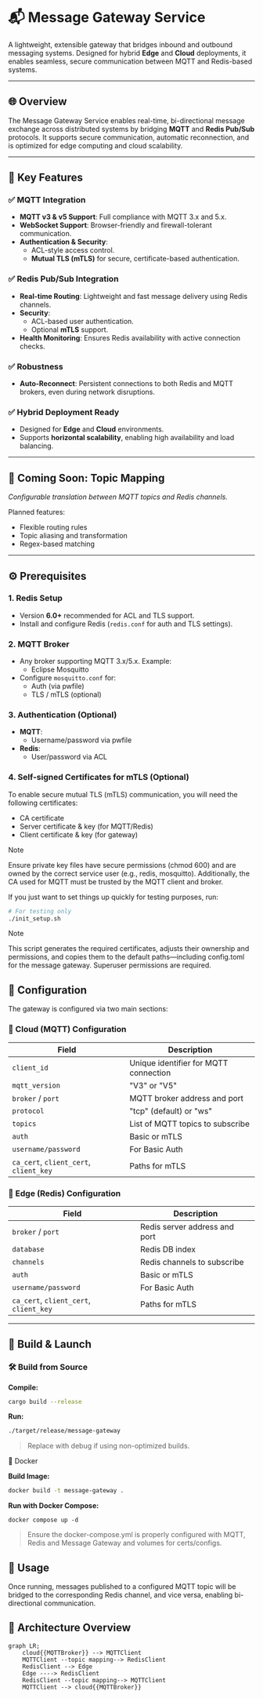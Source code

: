 # 📬 Message Gateway Service

A lightweight, extensible gateway that bridges inbound and outbound messaging systems. Designed for hybrid **Edge** and **Cloud** deployments, it enables seamless, secure communication between MQTT and Redis-based systems.

---

## 🌐 Overview

The Message Gateway Service enables real-time, bi-directional message exchange across distributed systems by bridging **MQTT** and **Redis Pub/Sub** protocols. It supports secure communication, automatic reconnection, and is optimized for edge computing and cloud scalability.

---

## 🔑 Key Features

### ✅ MQTT Integration
- **MQTT v3 & v5 Support**: Full compliance with MQTT 3.x and 5.x.
- **WebSocket Support**: Browser-friendly and firewall-tolerant communication.
- **Authentication & Security**:
  - ACL-style access control.
  - **Mutual TLS (mTLS)** for secure, certificate-based authentication.

### ✅ Redis Pub/Sub Integration
- **Real-time Routing**: Lightweight and fast message delivery using Redis channels.
- **Security**:
  - ACL-based user authentication.
  - Optional **mTLS** support.
- **Health Monitoring**: Ensures Redis availability with active connection checks.

### ✅ Robustness
- **Auto-Reconnect**: Persistent connections to both Redis and MQTT brokers, even during network disruptions.

### ✅ Hybrid Deployment Ready
- Designed for **Edge** and **Cloud** environments.
- Supports **horizontal scalability**, enabling high availability and load balancing.

---

## 🚧 Coming Soon: Topic Mapping
*Configurable translation between MQTT topics and Redis channels.*

Planned features:
- Flexible routing rules
- Topic aliasing and transformation
- Regex-based matching

---

## ⚙️ Prerequisites

### 1. Redis Setup
- Version **6.0+** recommended for ACL and TLS support.
- Install and configure Redis (`redis.conf` for auth and TLS settings).

### 2. MQTT Broker
- Any broker supporting MQTT 3.x/5.x. Example:
  - Eclipse Mosquitto
- Configure `mosquitto.conf` for:
  - Auth (via pwfile)
  - TLS / mTLS (optional)

### 3. Authentication (Optional)
- **MQTT**:
  - Username/password via pwfile
- **Redis**:
  - User/password via ACL

### 4. Self-signed Certificates for mTLS (Optional)
To enable secure mutual TLS (mTLS) communication, you will need the following certificates:

- CA certificate
- Server certificate & key (for MQTT/Redis)
- Client certificate & key (for gateway)

> [!NOTE]
> Ensure private key files have secure permissions (chmod 600) and are owned by the correct service user (e.g., redis, mosquitto).
Additionally, the CA used for MQTT must be trusted by the MQTT client and broker.

If you just want to set things up quickly for testing purposes, run:

```bash
# For testing only
./init_setup.sh
```

> [!NOTE]
> This script generates the required certificates, adjusts their ownership and permissions, and copies them to the default paths—including config.toml for the message gateway.
Superuser permissions are required.

## 🧩 Configuration

The gateway is configured via two main sections:

### 🔧 Cloud (MQTT) Configuration

| Field                | Description                                 |
|----------------------|---------------------------------------------|
| `client_id`          | Unique identifier for MQTT connection       |
| `mqtt_version`       | "V3" or "V5"                                 |
| `broker` / `port`    | MQTT broker address and port                |
| `protocol`           | "tcp" (default) or "ws"                     |
| `topics`             | List of MQTT topics to subscribe            |
| `auth`               | Basic or mTLS                               |
| `username/password`  | For Basic Auth                              |
| `ca_cert`, `client_cert`, `client_key` | Paths for mTLS             |

### 🔧 Edge (Redis) Configuration

| Field                | Description                                 |
|----------------------|---------------------------------------------|
| `broker` / `port`    | Redis server address and port               |
| `database`           | Redis DB index                              |
| `channels`           | Redis channels to subscribe                 |
| `auth`               | Basic or mTLS                               |
| `username/password`  | For Basic Auth                              |
| `ca_cert`, `client_cert`, `client_key` | Paths for mTLS             |

---

## 🚀 Build & Launch

### 🛠️ Build from Source

**Compile:**

```bash
cargo build --release
```

**Run:**

```bash
./target/release/message-gateway
```
> Replace with debug if using non-optimized builds.

🐳 Docker

**Build Image:**

```bash
docker build -t message-gateway .
```

**Run with Docker Compose:**

```base
docker compose up -d
```
> Ensure the docker-compose.yml is properly configured with MQTT, Redis and Message Gateway and volumes for certs/configs.

## 🚦 Usage

Once running, messages published to a configured MQTT topic will be bridged to the corresponding Redis channel, and vice versa, enabling bi-directional communication.

## 🧭 Architecture Overview

```mermaid
graph LR;
    cloud{{MQTTBroker}} --> MQTTClient
    MQTTClient --topic mapping--> RedisClient
    RedisClient --> Edge
    Edge ----> RedisClient
    RedisClient --topic mapping--> MQTTClient
    MQTTClient --> cloud{{MQTTBroker}}
```